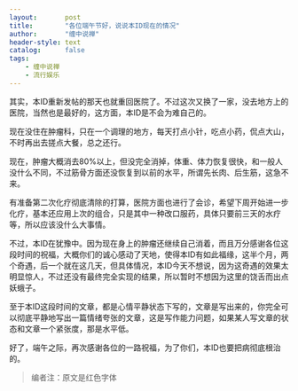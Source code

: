 ```yaml
---
layout:       post
title:        "各位端午节好，说说本ID现在的情况"
author:       "缠中说禅"
header-style: text
catalog:      false
tags:
    - 缠中说禅
    - 流行娱乐
---
```


其实，本ID重新发帖的那天也就重回医院了。不过这次又换了一家，没去地方上的医院，当然也是最好的，这方面，本ID是不会为难自己的。



现在没住在肿瘤科，只在一个调理的地方，每天打点小针，吃点小药，侃点大山，不时再出去搓点大餐，总之还行。



现在，肿瘤大概消去80%以上，但没完全消掉，体重、体力恢复很快，和一般人没什么不同，不过筋骨方面还没恢复到以前的水平，所谓先长肉、后生筋，这急不来。



有准备第二次化疗彻底清除的打算，医院方面也进行了会诊，希望下周开始进一步化疗，基本还应用上次的组合，只是其中一种改口服药，具体只要前三天的水疗等，所以应该没什么大事情。



不过，本ID在犹豫中。因为现在身上的肿瘤还继续自己消着，而且万分感谢各位这段时间的祝福，大概你们的诚心感动了天地，使得本ID有如此福缘，这半个月，两个奇遇，后一个就在这几天，但具体情况，本ID今天不想说，因为这奇遇的效果太明显惊人，不过还没有最终完全实现的结果，所以暂时不想因为这里的饶舌而出点妖蛾子。



至于本ID这段时间的文章，都是心情平静状态下写的，文章是写出来的，你完全可以彻底平静地写出一篇情绪夸张的文章，这是写作能力问题，如果某人写文章的状态和文章一个紧张度，那是水平低。



好了，端午之际，再次感谢各位的一路祝福，为了你们，本ID也要把病彻底根治的。



> 编者注：原文是红色字体
